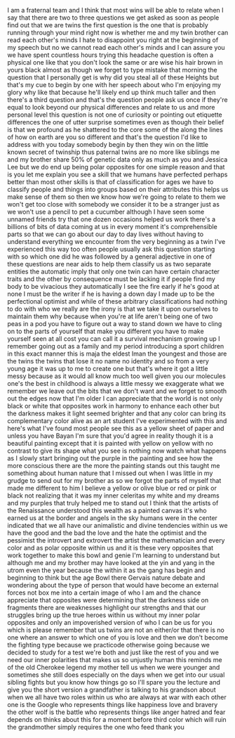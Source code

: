 
I am a fraternal team and I think that
most wins will be able to relate when I
say that there are two to three
questions we get asked as soon as people
find out that we are twins the first
question is the one that is probably
running through your mind right now is
whether me and my twin brother can read
each other&#39;s minds I hate to disappoint
you right at the beginning of my speech
but no we cannot read each other&#39;s minds
and I can assure you we have spent
countless hours trying this headache
question is often a physical one like
that you don&#39;t look the same or are wise
his hair brown in yours black almost as
though we forget to type mistake that
morning the question that I personally
get is why did you steal all of these
Heights but that&#39;s my cue to begin by
one with her speech about who I&#39;m
enjoying my glory why like that because
he&#39;ll likely end up think much taller
and then there&#39;s a third question and
that&#39;s the question people ask us once
if they&#39;re equal to look beyond our
physical differences and relate to us
and more personal level this question is
not one of curiosity or pointing out
etiquette differences the one of utter
surprise sometimes even as though their
belief is that we profound as he
shattered to the core some of the along
the lines of how on earth are you so
different and that&#39;s the question I&#39;d
like to address with you today
somebody begin by then they win on the
little known secret of twinship thus
paternal twins are no more like
siblings me and my brother share 50% of
genetic data only as much as you and
Jessica Lee but we do end up being polar
opposites for one simple reason and that
is you let me explain you see a skill
that we humans have perfected perhaps
better than most other skills is that of
classification for ages we have to
classify people and things into groups
based on their attributes this helps us
make sense of them so then we know how
we&#39;re going to relate to them we won&#39;t
get too close with somebody we consider
it to be a stranger
just as we won&#39;t use a pencil to pet a
cucumber although I have seen some
unnamed friends try that one dozen
occasions helped us work there&#39;s a
billions of bits of data coming at us in
every moment
it&#39;s comprehensible parts so that we can
go about our day to day lives without
having to understand everything we
encounter from the very beginning as a
twin I&#39;ve experienced this way too often
people usually ask this question
starting with so which one did he was
followed by a general adjective in one
of these questions are near aids
to help them classify us as two separate
entities the automatic imply that only
one twin can have certain character
traits and the other by consequence must
be lacking it if people find my body to
be vivacious they automatically
I see the fire early if he&#39;s good at
none I must be the writer if he is
having a down day I made up to be the
perfectional optimist and while of these
arbitrary classifications had nothing to
do with who we really are
the irony is that we take it upon
ourselves to maintain them why because
when you&#39;re at life aren&#39;t being one of
two peas in a pod you have to figure out
a way to stand down we have to cling on
to the parts of yourself that make you
different you have to make yourself seen
at all cost you can call it a survival
mechanism growing up I remember going
out as a family and my period
introducing a sport children in this
exact manner
this is maja the eldest Iman the
youngest and those are the twins the
twins that lose it no name no identity
and so from a very young age it was up
to me to create one but that&#39;s where it
got a little messy because as it would
all know much too well given you our
molecules one&#39;s the best in childhood is
always a little messy we exaggerate what
we remember we leave out the bits that
we don&#39;t want and we forget to smooth
out the edges now that I&#39;m older I can
appreciate that the world is not only
black or white that opposites work in
harmony to enhance each other but the
darkness makes it light seemed brighter
and that any color can bring its
complementary color alive as an art
student I&#39;ve experimented with this and
here&#39;s what I&#39;ve found
most people see this as a yellow sheet
of paper and unless you have Bayan
I&#39;m sure that you&#39;d agree in reality
though it is a beautiful painting except
that it is painted with yellow on yellow
with no contrast to give its shape what
you see is nothing
now watch what happens as I slowly start
bringing out the purple in the painting
and see how the more conscious there are
the more the painting stands out this
taught me something about human nature
that I missed out when I was little in
my grudge to send out for my brother as
so we forgot the parts of myself that
made me different to him I believe a
yellow or olive blue or red or pink or
black not realizing that it was my inner
celeritas my white and my dreams and my
purples that truly helped me to stand
out I think that the artists of the
Renaissance understood this wealth as a
painted canvas it&#39;s who earned us at the
border and angels in the sky humans were
in the center indicated that we all have
our animalistic and divine tendencies
within us we have the good and the bad
the love and the hate the optimist and
the pessimist
the introvert and extrovert the artist
the mathematician and every color and as
polar opposite within us and it is these
very opposites that work together to
make this bowl and genie I&#39;m learning to
understand
but although me and my brother may have
looked at the yin and yang in the utrom
even the year because the
within it as the gang has begin and
beginning to think but the age Bowl
there Gervais nature debate and
wondering about the type of person that
would have become an external forces not
box me into a certain image of who I am
and the chance appreciate that opposites
were determining that the darkness side
on fragments there are weaknesses
highlight our strengths and that our
struggles bring up the true heroes
within us without my inner polar
opposites and only an impoverished
version of who I can be us for you which
is please remember that us twins are not
an either/or that there is no one where
an answer to which one of you is love
and then we don&#39;t become the fighting
type because we practicode otherwise
going because we decided to study for a
test
we&#39;re both and just like the rest of you
and we need our inner polarities that
makes us so unjustly human this reminds
me of the old Cherokee legend my mother
tell us when we were younger and
sometimes she still does especially on
the days when we get into our usual
sibling fights but you know how things
go so I&#39;ll spare you the lecture and
give you the short version a grandfather
is talking to his grandson about when we
all have two roles within us who are
always at war with each other one is the
Google who represents things like
happiness love and bravery the other
wolf is the battle who represents things
like anger hatred and fear
depends on thinks about this for a
moment before
third color which will ruin the
grandmother simply requires the one who
feed thank you
